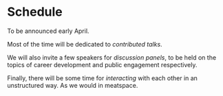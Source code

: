 # Schedule

To be announced early April.

Most of the time will be dedicated to _contributed talks_.

We will also invite a few speakers for _discussion panels_, to be held on the
topics of career development and public engagement respectively.

Finally, there will be some time for _interacting_ with each other in an
unstructured way. As we would in meatspace.
